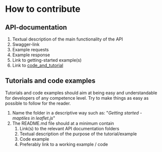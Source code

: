 # How to contribute



## API-documentation

1. Textual description of the main functionality of the API
2. Swagger-link
3. Example requests
4. Example response
5. Link to getting-started example(s)
6. Link to [code_and_tutorial]() 



## Tutorials and code examples

Tutorials and code examples should aim at being easy and understandable for developers of any competence level. Try to make things as easy as possible to follow for the reader. 

1. Name the folder in a descriptive way such as: "*Getting started - maptiles in leaflet.js*"
2. The README.md file should at a minimum contain
   1. Link(s) to the relevant API documentation folders 
   2. Textual description of the purpose of the tutorial/example
   3. Code example
   4. Preferably link to a working example / code